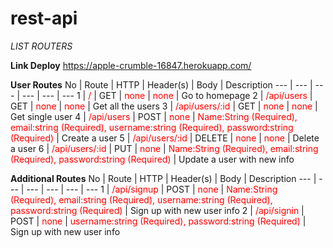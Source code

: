 # rest-api

*LIST ROUTERS*

**Link Deploy**
https://apple-crumble-16847.herokuapp.com/

**User Routes**
No | Route | HTTP | Header(s) | Body | Description
--- | --- | --- | --- | --- | ---
1 | <span style="color:red">/</span> | GET | <span style="color:red">none</span> | <span style="color:red">none</span> | Go to homepage
2 | <span style="color:red">/api/users</span> | GET | <span style="color:red">none</span> | <span style="color:red">none</span> | Get all the users
3 | <span style="color:red">/api/users/:id</span> | GET | <span style="color:red">none</span> | <span style="color:red">none</span> | Get single user
4 | <span style="color:red">/api/users</span> | POST | <span style="color:red">none</span> | <span style="color:red">Name:String (Required), email:string (Required), username:string (Required), password:string (Required)</span> | Create a user
5 | <span style="color:red">/api/users/:id</span> | DELETE | <span style="color:red">none</span> | <span style="color:red">none</span> | Delete a user
6 | <span style="color:red">/api/users/:id</span> | PUT | <span style="color:red">none</span> | <span style="color:red">Name:String (Required), email:string (Required), password:string (Required)</span> | Update a user with new info

**Additional Routes**
No | Route | HTTP | Header(s) | Body | Description
--- | --- | --- | --- | --- | ---
1 | <span style="color:red">/api/signup</span> | POST | <span style="color:red">none</span> | <span style="color:red">Name:String (Required), email:string (Required), username:string (Required), password:string (Required)</span> | Sign up with new user info
2 | <span style="color:red">/api/signin</span> | POST | <span style="color:red">none</span> | <span style="color:red">username:string (Required), password:string (Required)</span> | Sign up with new user info